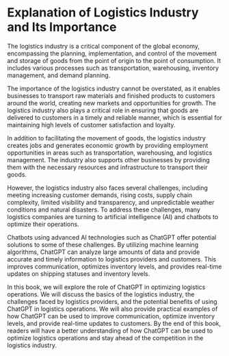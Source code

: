 Explanation of Logistics Industry and Its Importance
==================================================================

The logistics industry is a critical component of the global economy, encompassing the planning, implementation, and control of the movement and storage of goods from the point of origin to the point of consumption. It includes various processes such as transportation, warehousing, inventory management, and demand planning.

The importance of the logistics industry cannot be overstated, as it enables businesses to transport raw materials and finished products to customers around the world, creating new markets and opportunities for growth. The logistics industry also plays a critical role in ensuring that goods are delivered to customers in a timely and reliable manner, which is essential for maintaining high levels of customer satisfaction and loyalty.

In addition to facilitating the movement of goods, the logistics industry creates jobs and generates economic growth by providing employment opportunities in areas such as transportation, warehousing, and logistics management. The industry also supports other businesses by providing them with the necessary resources and infrastructure to transport their goods.

However, the logistics industry also faces several challenges, including meeting increasing customer demands, rising costs, supply chain complexity, limited visibility and transparency, and unpredictable weather conditions and natural disasters. To address these challenges, many logistics companies are turning to artificial intelligence (AI) and chatbots to optimize their operations.

Chatbots using advanced AI technologies such as ChatGPT offer potential solutions to some of these challenges. By utilizing machine learning algorithms, ChatGPT can analyze large amounts of data and provide accurate and timely information to logistics providers and customers. This improves communication, optimizes inventory levels, and provides real-time updates on shipping statuses and inventory levels.

In this book, we will explore the role of ChatGPT in optimizing logistics operations. We will discuss the basics of the logistics industry, the challenges faced by logistics providers, and the potential benefits of using ChatGPT in logistics operations. We will also provide practical examples of how ChatGPT can be used to improve communication, optimize inventory levels, and provide real-time updates to customers. By the end of this book, readers will have a better understanding of how ChatGPT can be used to optimize logistics operations and stay ahead of the competition in the logistics industry.
